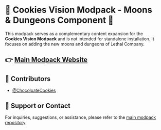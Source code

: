 # 🍪 Cookies Vision Modpack - Moons & Dungeons Component 🍪

This modpack serves as a complementary content expansion for the **Cookies Vision Modpack** and is not intended for standalone installation. It focuses on adding the new moons and dungeons of Lethal Company.

👉 [Main Modpack Website](https://thunderstore.io/c/lethal-company/p/ChocolateCookies/Cookies_Vision_Modpack/)
---

## 👥 Contributors

- [@ChocoloateCookies](https://github.com/direpromise)

## 💬 Support or Contact

For inquiries, suggestions, or assistance, please refer to the [main modpack repository](https://github.com/direpromise/CookiesVisionModpack).

